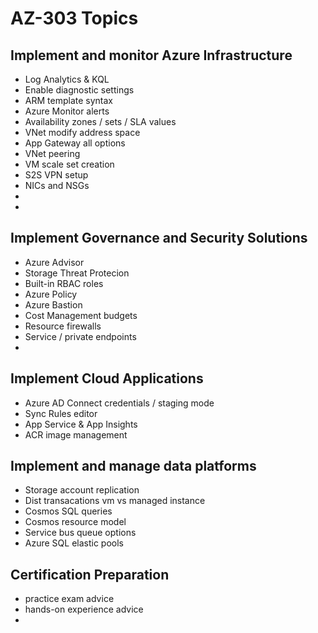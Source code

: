 # AZ-303 Topics

## Implement and monitor Azure Infrastructure

* Log Analytics & KQL
* Enable diagnostic settings
* ARM template syntax
* Azure Monitor alerts
* Availability zones / sets / SLA values
* VNet modify address space
* App Gateway all options
* VNet peering
* VM scale set creation
* S2S VPN setup
* NICs and NSGs
*
*

## Implement Governance and Security Solutions

* Azure Advisor
* Storage Threat Protecion
* Built-in RBAC roles
* Azure Policy
* Azure Bastion
* Cost Management budgets
* Resource firewalls
* Service / private endpoints
*

## Implement Cloud Applications

* Azure AD Connect credentials / staging mode
* Sync Rules editor
* App Service & App Insights
* ACR image management


## Implement and manage data platforms

* Storage account replication
* Dist transacations vm vs managed instance
* Cosmos SQL queries
* Cosmos resource model
* Service bus queue options
* Azure SQL elastic pools




## Certification Preparation

* practice exam advice
* hands-on experience advice
*
